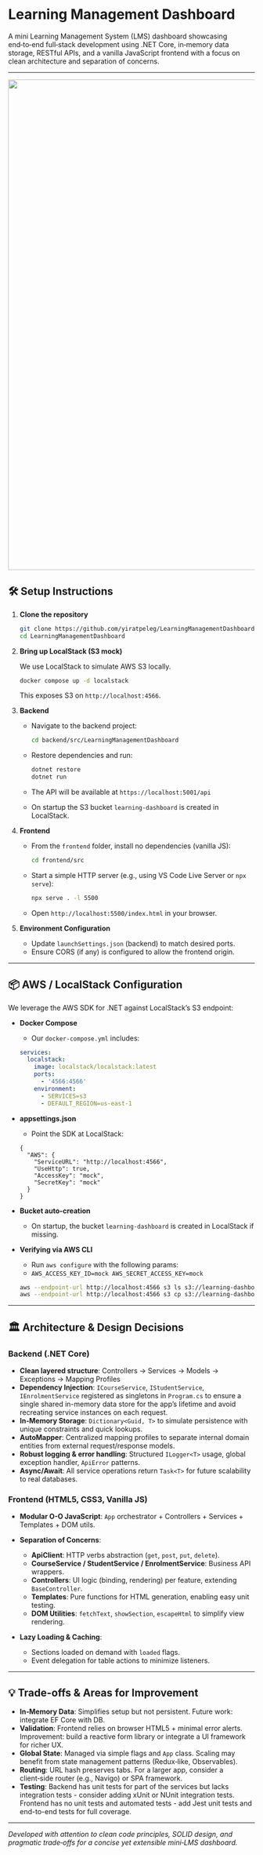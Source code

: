 # Learning Management Dashboard

A mini Learning Management System (LMS) dashboard showcasing end‑to‑end full‑stack development using .NET Core, in‑memory data storage, RESTful APIs, and a vanilla JavaScript frontend with a focus on clean architecture and separation of concerns.

---

<img width="1000"  src="https://github.com/user-attachments/assets/e5dc9d56-cda6-45e8-a418-2e0e94628baa">


## 🛠️ Setup Instructions

1. **Clone the repository**

   ```bash
   git clone https://github.com/yiratpeleg/LearningManagementDashboard.git
   cd LearningManagementDashboard
   ```

2. **Bring up LocalStack (S3 mock)**

   We use LocalStack to simulate AWS S3 locally.

   ```bash
   docker compose up -d localstack
   ```

   This exposes S3 on `http://localhost:4566`.

3. **Backend**

   * Navigate to the backend project:

     ```bash
     cd backend/src/LearningManagementDashboard
     ```
   * Restore dependencies and run:

     ```bash
     dotnet restore
     dotnet run
     ```
   * The API will be available at `https://localhost:5001/api`
   * On startup the S3 bucket `learning-dashboard` is created in LocalStack.

4. **Frontend**

   * From the `frontend` folder, install no dependencies (vanilla JS):

     ```bash
     cd frontend/src
     ```
   * Start a simple HTTP server (e.g., using VS Code Live Server or `npx serve`):

     ```bash
     npx serve . -l 5500
     ```
   * Open `http://localhost:5500/index.html` in your browser.

5. **Environment Configuration**

   * Update `launchSettings.json` (backend) to match desired ports.
   * Ensure CORS (if any) is configured to allow the frontend origin.

---

## 📦 AWS / LocalStack Configuration

We leverage the AWS SDK for .NET against LocalStack’s S3 endpoint:

* **Docker Compose**
   * Our `docker-compose.yml` includes:

  ```yaml
  services:
    localstack:
      image: localstack/localstack:latest
      ports:
        - '4566:4566'
      environment:
        - SERVICES=s3
        - DEFAULT_REGION=us-east-1
  ```

* **appsettings.json**
   * Point the SDK at LocalStack:

  ```jsonc
  {
    "AWS": {
      "ServiceURL": "http://localhost:4566",
      "UseHttp": true,
      "AccessKey": "mock",
      "SecretKey": "mock"
    }
  }
  ```

* **Bucket auto-creation**
   * On startup, the bucket `learning-dashboard` is created in LocalStack if missing.

* **Verifying via AWS CLI**
   * Run ```aws configure``` with the following params:
   * `AWS_ACCESS_KEY_ID=mock AWS_SECRET_ACCESS_KEY=mock`

  ```bash
  aws --endpoint-url http://localhost:4566 s3 ls s3://learning-dashboard/courses/
  aws --endpoint-url http://localhost:4566 s3 cp s3://learning-dashboard/courses/<id>.json -
  ```

---

## 🏛️ Architecture & Design Decisions

### Backend (.NET Core)

* **Clean layered structure**: Controllers → Services → Models → Exceptions → Mapping Profiles
* **Dependency Injection**: `ICourseService`, `IStudentService`, `IEnrolmentService` registered as singletons in `Program.cs` to ensure a single shared in-memory data store for the app’s lifetime and avoid recreating service instances on each request.
* **In‑Memory Storage**: `Dictionary<Guid, T>` to simulate persistence with unique constraints and quick lookups.
* **AutoMapper**: Centralized mapping profiles to separate internal domain entities from external request/response models.
* **Robust logging & error handling**: Structured `ILogger<T>` usage, global exception handler, `ApiError` patterns.
* **Async/Await**: All service operations return `Task<T>` for future scalability to real databases.

### Frontend (HTML5, CSS3, Vanilla JS)

* **Modular O-O JavaScript**: `App` orchestrator + Controllers + Services + Templates + DOM utils.
* **Separation of Concerns**:

  * **ApiClient**: HTTP verbs abstraction (`get`, `post`, `put`, `delete`).
  * **CourseService / StudentService / EnrolmentService**: Business API wrappers.
  * **Controllers**: UI logic (binding, rendering) per feature, extending `BaseController`.
  * **Templates**: Pure functions for HTML generation, enabling easy unit testing.
  * **DOM Utilities**: `fetchText`, `showSection`, `escapeHtml` to simplify view rendering.
* **Lazy Loading & Caching**:

  * Sections loaded on demand with `loaded` flags.
  * Event delegation for table actions to minimize listeners.

---

## 💡 Trade-offs & Areas for Improvement

* **In‑Memory Data**: Simplifies setup but not persistent. Future work: integrate EF Core with DB.
* **Validation**: Frontend relies on browser HTML5 + minimal error alerts. Improvement: build a reactive form library or integrate a UI framework for richer UX.
* **Global State**: Managed via simple flags and `App` class. Scaling may benefit from state management patterns (Redux‑like, Observables).
* **Routing**: URL hash preserves tabs. For a larger app, consider a client‑side router (e.g., Navigo) or SPA framework.
* **Testing**: Backend has unit tests for part of the services but lacks integration tests - consider adding xUnit or NUnit integration tests. Frontend has no unit tests and automated tests - add Jest unit tests and end-to-end tests for full coverage.

---

*Developed with attention to clean code principles, SOLID design, and pragmatic trade‑offs for a concise yet extensible mini‑LMS dashboard.*
